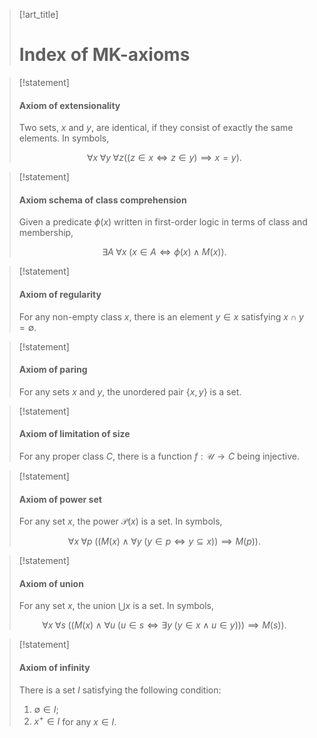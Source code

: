 > [!art_title]
> 
> # Index of MK-axioms


> [!statement]
> 
> #### Axiom of extensionality
> 
> Two sets, $x$ and $y$, are identical, if they consist of exactly the same elements. In symbols,
> 
> $$
> \forall x\; \forall y\; \forall z ((z \in x \Leftrightarrow z \in y ) \implies x = y).
> $$


> [!statement]
> 
> #### Axiom schema of class comprehension
> 
> Given a predicate $\phi(x)$ written in first-order logic in terms of class and membership,
> 
> $$
> \exists A\; \forall x\; (x \in A \iff \phi(x) \land M(x)).
> $$


> [!statement]
> 
> #### Axiom of regularity
> 
> For any non-empty class $x$, there is an element $y \in x$ satisfying $x \cap y = \emptyset$.


> [!statement]
> 
> #### Axiom of paring
> 
> For any sets $x$ and $y$, the unordered pair $\{x,y\}$ is a set.



> [!statement]
> 
> #### Axiom of limitation of size
> 
> For any proper class $C$, there is a function $f: \mathscr U \to C$ being injective.


> [!statement]
> 
> #### Axiom of power set
> 
> For any set $x$, the power $\mathcal P(x)$ is a set. In symbols,
> 
> $$
> \forall x\; \forall p\; ((M(x) \land \forall y\; (y \in p \iff y \subseteq x)) \implies M(p)).
> $$


> [!statement]
> 
> #### Axiom of union
> 
> For any set $x$, the union $\bigcup x$ is a set. In symbols,
> 
> $$
> \forall x\; \forall s\; ((M(x) \land \forall u\; (u \in s \iff \exists y\; (y \in x \land u \in y ))) \implies M(s)).
> $$


> [!statement]
> 
> #### Axiom of infinity
> 
> There is a set $I$ satisfying the following condition:
> 
> 1. $\emptyset \in I$;
> 2. $x^+ \in I$ for any $x \in I$.

